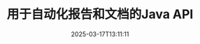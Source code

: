 ---
############################# Static ############################
layout: "landing"
date: 2025-03-17T13:11:11
draft: false

lang: zh
product: "Assembly"
product_tag: "assembly"
platform: "Java"
platform_tag: "java"

############################# Drop-down ############################
supported_platforms:
  items:
    # supported_platforms loop
    - title: ".NET"
      tag: "net"
    # supported_platforms loop
    - title: "Java"
      tag: "java"

############################# Head ############################
head_title: "Java库用于文档创建、自动化和报告"
head_description: "Java库用于自动化文档创建和生成报告。使用自定义模板创建PDF、Word、Excel、PPTX、HTML和电子邮件文档。"

############################# Header ############################
title: "用于自动化报告和文档的Java API"
description: "通过将数据与模板合并简化Java中的报告生成。"
words:
  for: "用于"

actions:
  main: "通过Maven获取试用版"
  main_link: "https://releases.groupdocs.com/java/repo/com/groupdocs/groupdocs-assembly/"
  alt: "许可"
  alt_link: "https://purchase.groupdocs.com/pricing/assembly/java/"
  title: "准备开始吗？"
  description: "免费试用GroupDocs.Assembly的功能或请求许可证。"

release:
  title: "版本 {0} 已发布"
  notes: "查看新功能"
  downloads: "下载"
  link: "https://releases.groupdocs.com/assembly/java/"

code:
  title: "使用Java在DOCX中生成图表"
  more: "更多示例"
  more_link: "https://github.com/groupdocs-assembly/GroupDocs.Assembly-for-Java/"
  install_title : "Maven XML"
  install: |
    <dependency>
      <groupId>com.groupdocs</groupId>
      <artifactId>groupdocs-assembly</artifactId>
      <version>{0}</version>
    </dependency>
  content: |
    ```java {style=abap}
    // 主模板的路径
    String template = "chart_template.docx";

    // 从源中检索管理者的生产力数据
    DocumentTable data_table = 
        new DocumentTable("Managers.json", 1);

    // 创建一个包含数据的 DataSourceInfo 实例
    DataSourceInfo data 
        = new DataSourceInfo(data_table, "managers");

    // 使用另一个 DataSourceInfo 设置图表颜色
    DataSourceInfo design = 
        new DataSourceInfo("red", "color");

    // 用数据填充模板并保存到输出
    DocumentAssembler asm = new DocumentAssembler();
    asm.assembleDocument(template, "result.docx", data, design);
    ```

############################# Overview ############################
overview:
  enable: true
  title: "GroupDocs.Assembly 概述"
  description: "一个旨在自动化文档创建和无缝数据集成的Java库。"
  features:
    # feature loop
    - title: "使用Java将业务数据合并到模板"
      content: "轻松创建专业报告，通过使用GroupDocs.Assembly for Java将JSON、XML或其他源的数据嵌入到预设计的模板中。"

    # feature loop
    - title: "处理嵌入对象"
      content: "使用来自外部源的数据自动填充文档中的表格、图表和图示等元素。"

    # feature loop
    - title: "高级自定义"
      content: "GroupDocs.Assembly for Java 提供灵活的功能，如生成条形码、通过URL提取在线数据和以不同格式导出输出。"

############################# Platforms ############################
platforms:
  enable: true
  title: "平台独立性"
  description: "GroupDocs.Assembly for Java 与流行的操作系统、开发框架和包管理器无缝协作。"
  items:
    # platform loop
    - title: "Amazon"
      image: "amazon"
    # platform loop
    - title: "Docker"
      image: "docker"
    # platform loop
    - title: "Azure"
      image: "azure"
    # platform loop
    - title: "Eclipse"
      image: "eclipse"
    # platform loop
    - title: "IntelliJ"
      image: "intellij"
    # platform loop
    - title: "Windows"
      image: "windows"
    # platform loop
    - title: "Linux"
      image: "linux"
    # platform loop
    - title: "Maven"
      image: "maven"

############################# File formats ############################
formats:
  enable: true
  title: "支持的文件格式"
  description: |
    GroupDocs.Assembly for Java 支持广泛的[文档格式](https://docs.groupdocs.com/assembly/java/supported-document-formats/)。
  groups:
    # group loop
    - color: "green"
      content: |
        ### Microsoft Office 格式
        * **Word:**  DOCX, DOC, DOCM, DOT, DOTX, DOTM, RTF, WordprocessingML
        * **Excel:** XLSX, XLS, XLSM, XLSB, XLTM, XLT, XLTM, XLTX, SpreadsheetML
        * **PowerPoint:** PPT, PPTX, PPTM, PPS, PPSX, PPSM, POTM, POTX
    # group loop
    - color: "blue"
      content: |
        ### 图像及其他格式
        * **可移植:** PDF
        * **图像:** SVG, TIFF
        * **其他办公格式:** ODT, OTT, OTS, ODS, ODP, OTP
      # group loop
    - color: "red"
      content: |
        ### 其他格式
        * **网络:** HTML, MHTML
        * **电子邮件:** EML, MSG, EMLX
        * **其他:** EPUB, MD

############################# Features ############################
features:
  enable: true
  title: "GroupDocs.Assembly 的关键能力"
  description: "使用先进的数据处理创建专业文档和报告。"

  items:
    # feature loop
    - icon: "preview"
      title: "可视数据元素"
      content: "在文档中直接添加和格式化图表、表格、图像和列表等元素。"

    # feature loop
    - icon: "manipulate"
      title: "数据转换"
      content: "使用公式、排序和其他工具有效地组织和展示数据。"

    # feature loop
    - icon: "two_pages"
      title: "支持多种格式"
      content: "轻松处理常用文件类型，无论是模板还是输出文件。"

    # feature loop
    - icon: "document_settings"
      title: "增强的模板格式设置"
      content: "使用数字、字母和其他高级格式选项自定义模板。"

    # feature loop
    - icon: "text"
      title: "动态条形码生成"
      content: "迅速在需要时创建和插入条形码图像。"

    # feature loop
    - icon: "add"
      title: "灵活的文本样式"
      content: "在模板中应用文本转换，如大写、小写、首字母大写或其他样式。"

    # feature loop
    - icon: "manipulate"
      title: "导入外部内容"
      content: "在生成文档时动态嵌入来自外部文件的内容。"

    # feature loop
    - icon: "convert"
      title: "以多种格式导出"
      content: "使用指定的扩展名或配置保存最终文档。"

    # feature loop
    - icon: "update"
      title: "动态媒体嵌入"
      content: "在文档创建过程中使用Base64编码的数据插入图像或其他内容。"

############################# Code samples ############################
code_samples:
  enable: true
  title: "代码示例"
  description: "探索GroupDocs.Assembly常见任务的示例代码。"
  items:
    # code sample loop
    - title: "在Word中创建项目符号列表"
      content: |
        了解如何在Word文档中添加[项目符号列表](https://docs.groupdocs.com/assembly/java/bulleted-list-in-word-processing-document/)，以组织数据表示。 此示例展示如何使用GroupDocs.Assembly在Word中生成列表。
        {{< landing/code title="在Word中创建项目符号列表">}}
        ```java {style=abap}
        // 在文档页面插入此模板：
        // 管理者的绩效指标
        // . <<foreach [in products]>><<[ProductName]>>
        // <</foreach>>

        // 指定模板路径
        String template = "Bulleted List Template.docx";

        // 设置输出文件路径
        String result = "Result Report.docx"

        // 从JSON源中检索管理者的数据
        JsonDataSource dataSource = new JsonDataSource("Report data.json");
        DataSourceInfo data = new DataSourceInfo(dataSource, "managers")

        // 生成填充数据的报告
        DocumentAssembler assembler = new DocumentAssembler();
        assembler.assembleDocument(template, result, data);
        ```
        {{< /landing/code >}}
    # code sample loop
    - title: "在PPTX中创建饼图"
      content: |
        使用模板和XML将[饼图](https://docs.groupdocs.com/assembly/java/pie-chart-in-presentation-document/)添加到您的演示文稿中。 通过包含饼图以可视化数据，让您的报告更具吸引力。
        {{< landing/code title="在PPTX中创建饼图">}}
        ```java {style=abap}   
        // 将图表标题模板添加到演示文稿中：
        // 客户的收入 <<foreach [in customers]>> 
        // <<x [CustomerName]>>

        // 还要包括图表数据模板：
        // Total Order Price<<foreach [in customers]>> 
        // <<x [CustomerName]>>

        // 指定图表模板路径
        String template = "Pie Chart Template.pptx";

        // 设置输出文件路径
        String result = "Result Report.pptx"

        // 从XML源中检索客户的数据
        JsonDataSource dataSource = new JsonDataSource("Chart data.xml");
        DataSourceInfo data = new DataSourceInfo(dataSource, "customers")

        // 生成图表并保存结果
        DocumentAssembler assembler = new DocumentAssembler();
        assembler.assembleDocument(template, result, data);
        ```
        {{< /landing/code >}}

---